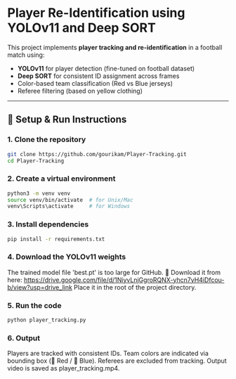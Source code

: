 # Player Re-Identification using YOLOv11 and Deep SORT

This project implements **player tracking and re-identification** in a football match using:
- **YOLOv11** for player detection (fine-tuned on football dataset)
- **Deep SORT** for consistent ID assignment across frames
-  Color-based team classification (Red vs Blue jerseys)
-  Referee filtering (based on yellow clothing)

---

## 🔧 Setup & Run Instructions

### 1. Clone the repository
```bash
git clone https://github.com/gourikam/Player-Tracking.git
cd Player-Tracking
```

### 2. Create a virtual environment
```bash
python3 -m venv venv
source venv/bin/activate  # for Unix/Mac
venv\Scripts\activate     # for Windows
```

### 3. Install dependencies
```bash
pip install -r requirements.txt
```

### 4. Download the YOLOv11 weights
The trained model file 'best.pt' is too large for GitHub.
🔗 Download it from here: https://drive.google.com/file/d/1NiyvLnjGgroRQNX-yhcn7yH4iDfcou-b/view?usp=drive_link
Place it in the root of the project directory.

### 5. Run the code
```bash
python player_tracking.py
```

### 6. Output
Players are tracked with consistent IDs.
Team colors are indicated via bounding box (🔴 Red / 🔵 Blue).
Referees are excluded from tracking.
Output video is saved as player_tracking.mp4.
